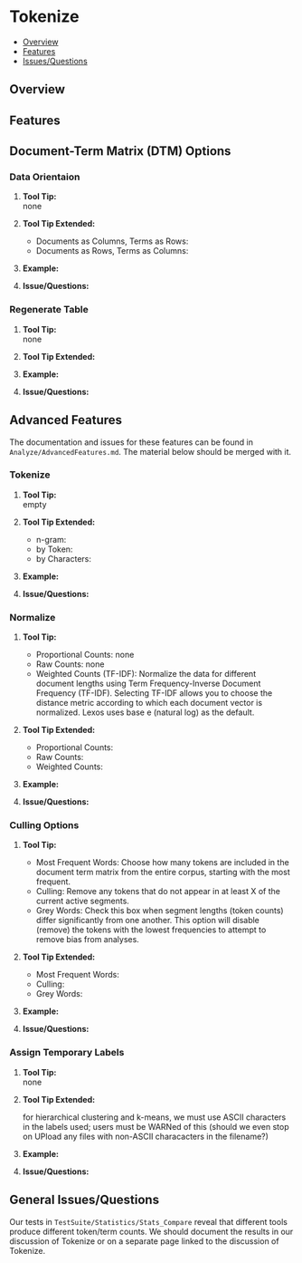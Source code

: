 # Tokenize

* [Overview](#overview)
* [Features](#features)
* [Issues/Questions](#issues)

## <a name='overview'></a> Overview



## <a name='features'></a> Features
## Document-Term Matrix (DTM) Options
### Data Orientaion
1. __Tool Tip:__  
   none
2. __Tool Tip Extended:__  
   * Documents as Columns, Terms as Rows:  
   * Documents as Rows, Terms as Columns:  
3. __Example:__  
   
4. __Issue/Questions:__  
   
   

### Regenerate Table
1. __Tool Tip:__  
   none
2. __Tool Tip Extended:__  
   
3. __Example:__  
   
4. __Issue/Questions:__  
   
## Advanced Features
The documentation and issues for these features can be found in `Analyze/AdvancedFeatures.md`. The material below should be merged with it.
   
### Tokenize
1. __Tool Tip:__  
   empty
2. __Tool Tip Extended:__  
   * n-gram:  
   * by Token:  
   * by Characters:  
3. __Example:__  
   
4. __Issue/Questions:__  
   
   
### Normalize
1. __Tool Tip:__  
   * Proportional Counts: none  
   * Raw Counts: none  
   * Weighted Counts (TF-IDF): Normalize the data for different document lengths using Term Frequency-Inverse Document Frequency (TF-IDF). Selecting TF-IDF allows you to choose the distance metric according to which each document vector is normalized. Lexos uses base e (natural log) as the default.  
2. __Tool Tip Extended:__  
   * Proportional Counts:  
   * Raw Counts:  
   * Weighted Counts:  
3. __Example:__  
   
4. __Issue/Questions:__  
   
   
### Culling Options
1. __Tool Tip:__  
   * Most Frequent Words: Choose how many tokens are included in the document term matrix from the entire corpus, starting with the most frequent.  
   * Culling: Remove any tokens that do not appear in at least X of the current active segments.  
   * Grey Words: Check this box when segment lengths (token counts) differ significantly from one another. This option will disable (remove) the tokens with the lowest frequencies to attempt to remove bias from analyses.  
2. __Tool Tip Extended:__  
   * Most Frequent Words:  
   * Culling:  
   * Grey Words:  
3. __Example:__  
   
4. __Issue/Questions:__  
   
    
### Assign Temporary Labels
1. __Tool Tip:__  
   none
2. __Tool Tip Extended:__  

   for hierarchical clustering and k-means, we must use ASCII characters in the labels used;  users must be WARNed of this (should we even stop on UPload any files with non-ASCII characacters in the filename?)

3. __Example:__  
   
4. __Issue/Questions:__  
   
   
## <a name='issues'></a> General Issues/Questions
Our tests in `TestSuite/Statistics/Stats_Compare` reveal that different tools produce different token/term counts. We should document the results in our discussion of Tokenize or on a separate page linked to the discussion of Tokenize.

